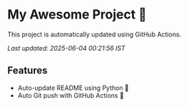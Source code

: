 # My Awesome Project 🚀

This project is automatically updated using GitHub Actions.

_Last updated: 2025-06-04 00:21:56 IST_

## Features
- Auto-update README using Python 🐍
- Auto Git push with GitHub Actions 🤖
